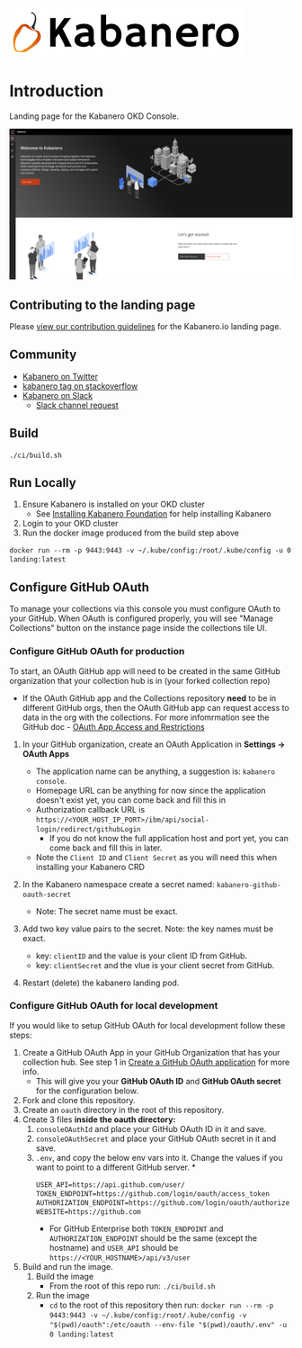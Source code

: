![](src/main/content/img/Kabanero_Logo_Hero.png)

# Introduction
Landing page for the Kabanero OKD Console.

![](src/main/content/img/kabanero-landing-screenshot.png)

## Contributing to the landing page

Please [view our contribution guidelines](https://github.com/kabanero-io/kabanero-landing/blob/master/CONTRIBUTING.md) for the Kabanero.io landing page.

## Community
- [Kabanero on Twitter](https://twitter.com/Kabaneroio)
- [kabanero tag on stackoverflow](https://stackoverflow.com/questions/tagged/kabanero)
- [Kabanero on Slack](https://ibm-cloud-tech.slack.com/messages/kabanero)
   - [Slack channel request](https://slack-invite-ibm-cloud-tech.mybluemix.net)

## Build

```
./ci/build.sh
```

## Run Locally
1. Ensure Kabanero is installed on your OKD cluster
   * See [Installing Kabanero Foundation](https://kabanero.io/docs/ref/general/installing-kabanero-foundation.html) for help installing Kabanero
1. Login to your OKD cluster
1. Run the docker image produced from the build step above

```
docker run --rm -p 9443:9443 -v ~/.kube/config:/root/.kube/config -u 0 landing:latest
```

## Configure GitHub OAuth

To manage your collections via this console you must configure OAuth to your GitHub. When OAuth is configured properly, you will see "Manage Collections" button on the instance page inside the collections tile UI.

### Configure GitHub OAuth for production

To start, an OAuth GitHub app will need to be created in the same GitHub organization that your collection hub is in (your forked collection repo)
   * If the OAuth GitHub app and the Collections repository **need** to be in different GitHub orgs, then the OAuth GitHub app can request access to data in the org with the collections. For more infomrmation see the GitHub doc - [OAuth App Access and Restrictions](https://help.github.com/en/github/setting-up-and-managing-organizations-and-teams/about-oauth-app-access-restrictions)

1. In your GitHub organization, create an OAuth Application in **Settings -> OAuth Apps**
   * The application name can be anything, a suggestion is: `kabanero console`.
   * Homepage URL can be anything for now since the application doesn't exist yet, you can come back and fill this in
   * Authorization callback URL is `https://<YOUR_HOST_IP_PORT>/ibm/api/social-login/redirect/githubLogin`
      * If you do not know the full application host and port yet, you can come back and fill this in later.
   * Note the `Client ID` and `Client Secret` as you will need this when installing your Kabanero CRD

1. In the Kabanero namespace create a secret named: `kabanero-github-oauth-secret`
   * Note: The secret name must be exact.

1. Add two key value pairs to the secret. Note: the key names must be exact.
   * key: `clientID` and the value is your client ID from GitHub.
   * key: `clientSecret` and the vlue is your client secret from GitHub.

1. Restart (delete) the kabanero landing pod.

### Configure GitHub OAuth for local development

If you would like to setup GitHub OAuth for local development follow these steps:

1. Create a GitHub OAuth App in your GitHub Organization that has your collection hub. See step 1 in [Create a GitHub OAuth application](#create-a-github-oauth-application) for more info.
   * This will give you your **GitHub OAuth ID** and **GitHub OAuth secret** for the configuration below.
1. Fork and clone this repository.
1. Create an `oauth` directory in the root of this repository.
1. Create 3 files **inside the oauth directory:**
   1. `consoleOAuthId` and place your GitHub OAuth ID in it and save.
   1. `consoleOAuthSecret` and place your GitHub OAuth secret in it and save.
   1. `.env`, and copy the below env vars into it. Change the values if you want to point to a different GitHub server.
      * 
         ```
         USER_API=https://api.github.com/user/
         TOKEN_ENDPOINT=https://github.com/login/oauth/access_token
         AUTHORIZATION_ENDPOINT=https://github.com/login/oauth/authorize
         WEBSITE=https://github.com
         ```
      * For GitHub Enterprise both `TOKEN_ENDPOINT` and `AUTHORIZATION_ENDPOINT` should be the same (except the hostname) and `USER_API` should be `https://<YOUR_HOSTNAME>/api/v3/user`
1. Build and run the image.
   1. Build the image
      * From the root of this repo run: `./ci/build.sh`
   1. Run the image
      * `cd` to the root of this repository then run: `docker run --rm -p 9443:9443 -v ~/.kube/config:/root/.kube/config -v "$(pwd)/oauth":/etc/oauth --env-file "$(pwd)/oauth/.env" -u 0 landing:latest`
